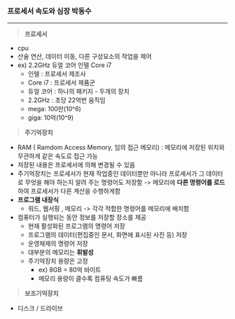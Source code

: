 ### 프로세서 속도와 심장 박동수
---
>**프로세서**

+ cpu
+ 산술 연산, 데이터 이동, 다른 구성요소의 작업을 제어 
+ ex) 2.2GHz 듀얼 코어 인텔 Core i7
  + 인텔 :  프로세서 제조사 
  + Core i7 : 프로세서 제품군 
  + 듀얼 코어 : 하나의 패키지 - 두개의 장치 
  + 2.2GHz : 초당 22억번 움직임 
  + mega: 100만(10^6)
  + giga: 10억(10^9)


>**주기억장치**
  + RAM ( Ramdom Access Memory, 임의 접근 메모리) : 메모리에 저장된 위치와 무관하게 같은 속도로 접근 가능 
  + 저장된 내용은 프로세서에 의해 변경될 수 있음 
  + 주기억장치는 프로세서가 현재 작업중인 데이터뿐만 아니라 프로세서가 그 데이터로 무엇을 해야 하는지 알려 주는 명령어도 저장함 
  -> 메모리에 **다른 명령어를 로드**하여 프로세서가 다른 계산을 수행하게함 
  + **프로그램 내장식** 
    + 워드, 웹서핑 , 메모리 -> 각각 적합한 명령어를 메모리에 배치함 
  + 컴퓨터가 실행되는 동안 정보를 저장할 장소를 제공
    + 현재 활성화된 프로그램의 명령어 저장
    + 프로그램의 데이터(편집중인 문서, 화면에 표시된 사진 등) 저장
    + 운영체제의 명령어 저장
    + 대부분의 메모리는 **휘발성**
    + 주기억장치 용량은 고정 
      + ex) 8GB = 80억 바이트 
      + 메모리 용량이 클수록 컴퓨팅 속도가 빠름 

>**보조기억장치**
+ 디스크 / 드라이브


